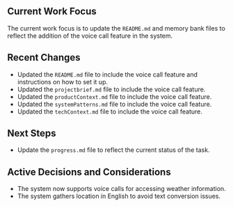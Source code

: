 ## Current Work Focus

The current work focus is to update the `README.md` and memory bank files to reflect the addition of the voice call feature in the system.

## Recent Changes

*   Updated the `README.md` file to include the voice call feature and instructions on how to set it up.
*   Updated the `projectbrief.md` file to include the voice call feature.
*   Updated the `productContext.md` file to include the voice call feature.
*   Updated the `systemPatterns.md` file to include the voice call feature.
*   Updated the `techContext.md` file to include the voice call feature.

## Next Steps

*   Update the `progress.md` file to reflect the current status of the task.

## Active Decisions and Considerations

*   The system now supports voice calls for accessing weather information.
*   The system gathers location in English to avoid text conversion issues.
